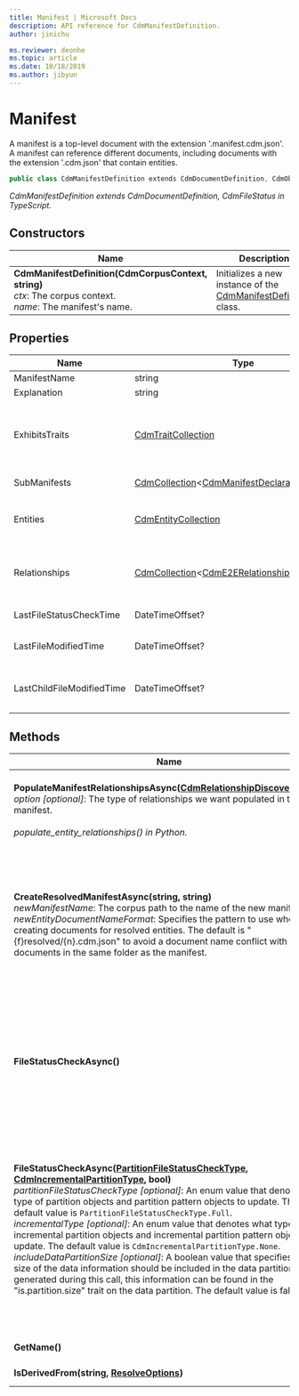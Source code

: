 ```yaml
---
title: Manifest | Microsoft Docs
description: API reference for CdmManifestDefinition.
author: jinichu

ms.reviewer: deonhe 
ms.topic: article
ms.date: 10/18/2019
ms.author: jibyun
---
```


# Manifest

A manifest is a top-level document with the extension '.manifest.cdm.json'. A manifest can reference different documents, including documents with the extension '.cdm.json' that contain entities.

```csharp
public class CdmManifestDefinition extends CdmDocumentDefinition, CdmObjectDefinition, CdmFileStatus
```
*CdmManifestDefinition extends CdmDocumentDefinition, CdmFileStatus in TypeScript.*

## Constructors

|Name|Description|
|---|---|
|**CdmManifestDefinition(CdmCorpusContext, string)**<br/>*ctx*: The corpus context.<br/>*name*: The manifest's name.<br/>|Initializes a new instance of the [CdmManifestDefinition](manifest.md) class.|

## Properties

|Name|Type|Description|
|---|---|---|
|ManifestName|string|The manifest's name.|
|Explanation|string|The manifest's explanation.|
|ExhibitsTraits|[CdmTraitCollection](traitcollection.md)|The collection of trait references that provide detailed meanings, semantics, usage parameters, or other application specific metadata.|
|SubManifests|[CdmCollection](collection.md)\<[CdmManifestDeclarationDefinition](manifestdeclaration.md)>|The collection of sub-manifests.|
|Entities|[CdmEntityCollection](entitycollection.md)|The entities declared in the manifest (can only be [LocalEntityDeclaration](localentitydeclaration.md) or [ReferencedEntityDeclaration](referencedentitydeclaration.md)).|
|Relationships|[CdmCollection](collection.md)\<[CdmE2ERelationship](e2erelationship.md)>|The collection of references that exist where either the outgoing entity or the incoming entity is defined in this folder.|
|LastFileStatusCheckTime|DateTimeOffset?|The last time the modified time was checked for this file.|
|LastFileModifiedTime|DateTimeOffset?|The last time this file was modified according to the object model.|
|LastChildFileModifiedTime|DateTimeOffset?|The greatest last time reported by any of the children objects about their file status check times.|

## Methods
|Name|Description|Return Type|SDK|
|---|---|---|---|
|**PopulateManifestRelationshipsAsync([CdmRelationshipDiscoveryStyle](relationshipdiscoverystyle.md))**<br/>*option [optional]*: The type of relationships we want populated in the manifest.<br/><br/>*populate_entity_relationships() in Python.*|Populates the relationships that the entities in the current manifest are involved in. This function is used to pre-calculate relationships that lead to optimizations during the resolution process.|Task|1.0|
|**CreateResolvedManifestAsync(string, string)**<br />*newManifestName*: The corpus path to the name of the new manifest. <br/>*newEntityDocumentNameFormat*:  Specifies the pattern to use when creating documents for resolved entities. The default is "\{f}resolved/\{n}.cdm.json" to avoid a document name conflict with documents in the same folder as the manifest.<br/>|Creates a resolved copy of the manifest. Every instance of the string \{n} from the argument is replaced with the entity name from the source manifest. Every instance of the string \{f} is replaced with the folder path from the source manifest to the source entity (if there's one that's possible as a relative location, else nothing). A manifest with all the entities resolved is returned.|Task\<[CdmManifestDefinition](manifest.md)>|1.0|
|**FileStatusCheckAsync()**|Updates the object and its children, if any, with the current time. Note that if there were any changes done on the manifest object prior to this call, and the file has been updated and the last modification timestamps don't match, the manifest will then be reloaded from file causing all prior changes to be lost.|Task|1.0|
|**FileStatusCheckAsync([PartitionFileStatusCheckType](partitionfilestatuscheckType.md), [CdmIncrementalPartitionType](cdmincrementalpartitiontype.md), bool)**<br/>*partitionFileStatusCheckType [optional]*: An enum value that denotes the type of partition objects and partition pattern objects to update. The default value is `PartitionFileStatusCheckType.Full`. <br/>*incrementalType [optional]*: An enum value that denotes what type of incremental partition objects and incremental partition pattern objects to update. The default value is `CdmIncrementalPartitionType.None`.<br/>*includeDataPartitionSize [optional]*: A boolean value that specifies if the size of the data information should be included in the data partition object generated during this call, this information can be found in the "is.partition.size" trait on the data partition. The default value is false.|Updates the object and its children, if any, with the current time. `PartitionFileStatusCheckType` and `CdmIncrementalPartitionType` allow users to have better control of which data partition or/and data partition pattern updates should be performed. Note that if there were any changes done on the manifest object prior to this call, and the file has been updated and the last modification timestamps don't match, the manifest will then be reloaded from file causing all prior changes to be lost.|Task|1.6|
|**GetName()**|See [CdmObjectDefinition.GetName()](cdmobjectdefinition.md#methods).|string|1.0|
|**IsDerivedFrom(string, [ResolveOptions](../utilities/resolveoptions.md))**|See [CdmObject.IsDerivedFrom(...)](cdmobject.md#methods).|bool|1.0|
